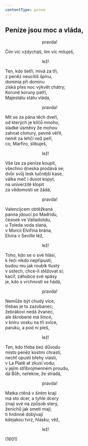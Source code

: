 ```yaml
---
contentType: prose
---
```


## Peníze jsou moc a vláda,

                              pravda!

Čím víc vzdycháš, tím víc miluješ,

                              lež!

Ten, kdo šetří, mívá za tři,  
z peněz neucítíš špínu,  
dominia při dominu  
získá přes noc výkvět chátry;  
Koruně koruny patří,  
Majestátu státu vláda,

                              pravda!

Mít se za pána těch dveří,  
od kterých je klíčů mnoho,  
sladké úsměvy že mohou  
zahnat chmury, pevně věřit,  
nemít za lehčí než peří,  
co, Marfiro, slibuješ,

                              lež!

Vše lze za peníze koupit,  
všechno dneska prodává se;  
dvůr svůj lesk tučnější kase,  
válka meč i dusot kopyt,  
na univerzitě klopit  
za vědomosti se žádá,

                              pravda!

Valencijcem obtěžkaná  
panna jdoucí po Madridu,  
česnek ve Valladolidu,  
u Toleda voda slaná,  
v Murcii Elvířina brána,  
Elvíra v Seville též,

                              lež!

Toho, kdo se o své hlásí,  
k řeči nikdo nepřipustí;  
budou mu jak roubík tlustý  
v ústech, chce-li stěžovat si;  
kacíř, záhubce své spásy  
je, kdo s vrchností se hádá,

                              pravda!

Nemůže být chudý více,  
třebas je to zazobanec;  
žebrákovi nedá žvanec,  
ale škrobené má límce,  
v kníru vosku na tři svíce,  
paruku, a pod ní pleš,

                              lež!

Ten, kdo třeba bez důvodu  
místo peněz kostmi chrastí,  
nechť opustí břehy vlasti,  
v La Platě ať zkusí vodu;  
v jejím stříbrojmenném proudu,  
dá Bůh, neřekne, že strádá,

                              pravda!

Matka ctěná v širém kraji  
má sto dcer, a tyhle dcery  
znají své na způsob sterý,  
ženichů jak smetí mají;  
ti hrdinně dobývají  
kdejakou tvrz, hlásku, věž,

                              lež!

(1601)

